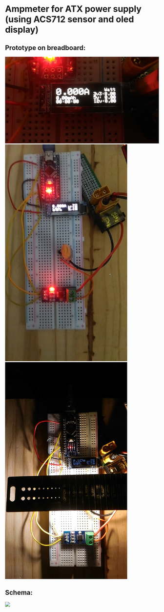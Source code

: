Ampmeter for ATX power supply (using ACS712 sensor and oled display)
=====================


Prototype on breadboard:
---------------------
<img src="assets/proto1.jpg" width="600">

<div style="text-align:left">
  <img src="assets/proto3.jpg" width="400">
  <img src="assets/proto2.jpg" width="400">
</div>

Schema:
---------------------
<img src="assets/schema.jpg" width="600">
